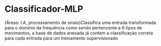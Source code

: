 # Classificador-MLP
(Áreas: I.A, processamento de sinais)Classifica uma entrada transformada para o domínio da frequência como sendo pertencente a 6 tipos de movimentos, a base de dados anexada já contem a classificação correta para cada entrada para um treinamento supervisionado
